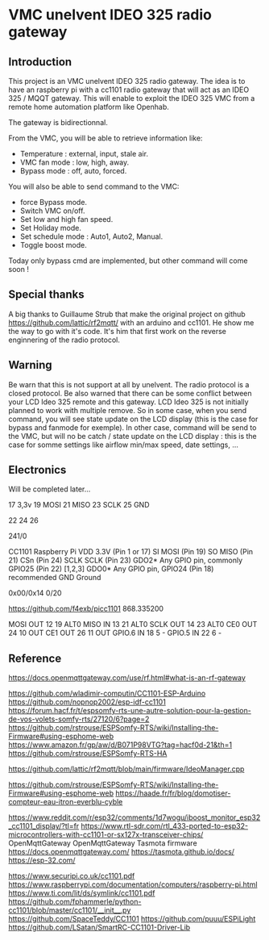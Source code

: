 #  VMC unelvent IDEO 325 radio gateway

## Introduction

This project is an VMC unelvent IDEO 325 radio gateway.
The idea is to have an raspberry pi with a cc1101 radio gateway that will act as an IDEO 325 / MQQT gateway.
This will enable to exploit the IDEO 325 VMC from a remote home automation platform like Openhab.

The gateway is bidirectionnal.

From the VMC, you will be able to retrieve information like:

- Temperature : external, input, stale air.
- VMC fan mode : low, high, away.
- Bypass mode : off, auto, forced.

You will also be able to send command to the VMC:
- force Bypass mode.
- Switch VMC on/off.
- Set low and high fan speed.
- Set Holiday mode.
- Set schedule mode : Auto1, Auto2, Manual.
- Toggle boost mode.

Today only bypass cmd are implemented, but other command will come soon !

## Special thanks

A big thanks to Guillaume Strub that make the original project on github https://github.com/lattic/rf2mqtt/ with an arduino and cc1101.
He show me the way to go with it's code. It's him that first work on the reverse enginnering of the radio protocol.

## Warning
Be warn that this is not support at all by unelvent. The radio protocol is a closed protocol.
Be also warned that there can be some conflict between your LCD Ideo 325 remote and this gateway.
LCD Ideo 325 is not initially planned to work with multiple remove.
So in some case, when you send command, you will see state update on the LCD display (this is the case for bypass and fanmode for exemple).
In other case, command will be send to the VMC, but will no be catch / state update on the LCD display : this is the case for somme settings like airflow min/max speed, date settings, ...

## Electronics

Will be completed later...

17	3,3v
19	MOSI
21	MISO
23	SCLK
25	GND

22
24
26


241/0

CC1101	Raspberry Pi
VDD		3.3V (Pin 1 or 17)
SI		MOSI (Pin 19)
SO		MISO (Pin 21)
CSn		  (Pin 24)
SCLK	SCLK (Pin 23)
GDO2*	Any GPIO pin, commonly GPIO25 (Pin 22) [1,2,3]
GDO0*	Any GPIO pin, GPIO24 (Pin 18) recommended
GND		Ground

0x00/0x14	0/20

https://github.com/f4exb/picc1101
 868.335200
 
 
 MOSI 		OUT		12	19		ALT0
 MISO		IN		13	21		ALT0
 SCLK		OUT		14	23		ALT0
 CE0		OUT		24	10		OUT
 CE1		OUT		26	11		OUT
 GPIO.6 	IN		18	5		-
 GPIO.5 	IN		22	6		-

 ## Reference
 
 https://docs.openmqttgateway.com/use/rf.html#what-is-an-rf-gateway
 
 
 
https://github.com/wladimir-computin/CC1101-ESP-Arduino
https://github.com/nopnop2002/esp-idf-cc1101
https://forum.hacf.fr/t/espsomfy-rts-une-autre-solution-pour-la-gestion-de-vos-volets-somfy-rts/27120/6?page=2
https://github.com/rstrouse/ESPSomfy-RTS/wiki/Installing-the-Firmware#using-esphome-web
https://www.amazon.fr/gp/aw/d/B071P98VTG?tag=hacf0d-21&th=1
https://github.com/rstrouse/ESPSomfy-RTS-HA

https://github.com/lattic/rf2mqtt/blob/main/firmware/IdeoManager.cpp

https://github.com/rstrouse/ESPSomfy-RTS/wiki/Installing-the-Firmware#using-esphome-web
https://haade.fr/fr/blog/domotiser-compteur-eau-itron-everblu-cyble

https://www.reddit.com/r/esp32/comments/1d7wogu/iboost_monitor_esp32_cc1101_display/?tl=fr
https://www.rtl-sdr.com/rtl_433-ported-to-esp32-microcontrollers-with-cc1101-or-sx127x-transceiver-chips/
OpenMqttGateway 
OpenMqttGateway 
Tasmota firmware 
https://docs.openmqttgateway.com/
https://tasmota.github.io/docs/
https://esp-32.com/

https://www.securipi.co.uk/cc1101.pdf
https://www.raspberrypi.com/documentation/computers/raspberry-pi.html
https://www.ti.com/lit/ds/symlink/cc1101.pdf
https://github.com/fphammerle/python-cc1101/blob/master/cc1101/__init__.py
https://github.com/SpaceTeddy/CC1101
https://github.com/puuu/ESPiLight
https://github.com/LSatan/SmartRC-CC1101-Driver-Lib




